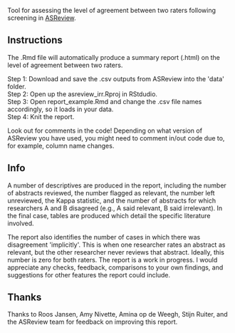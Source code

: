 Tool for assessing the level of agreement between two raters following screening in [ASReview](https://asreview.nl/).

## Instructions

The .Rmd file will automatically produce a summary report (.html) on the level of agreement between two raters.

Step 1: Download and save the .csv outputs from ASReview into the 'data' folder.  
Step 2: Open up the asreview_irr.Rproj in RStdudio.  
Step 3: Open report_example.Rmd and change the .csv file names accordingly, so it loads in your data.  
Step 4: Knit the report.  

Look out for comments in the code! Depending on what version of ASReview you have used, you might need to comment in/out code due to, for example, column name changes.

## Info

A number of descriptives are produced in the report, including the number of abstracts reviewed, the number flagged as relevant, the number left unreviewed, the Kappa statistic, and the number of abstracts for which researchers A and B disagreed (e.g., A said relevant, B said irrelevant). In the final case, tables are produced which detail the specific literature involved.

The report also identifies the number of cases in which there was disagreement 'implicitly'. This is when one researcher rates an abstract as relevant, but the other researcher never reviews that abstract. Ideally, this number is zero for both raters.
The report is a work in progress. I would appreciate any checks, feedback, comparisons to your own findings, and suggestions for other features the report could include.

## Thanks

Thanks to Roos Jansen, Amy Nivette, Amina op de Weegh, Stijn Ruiter, and the ASReview team for feedback on improving this report.

